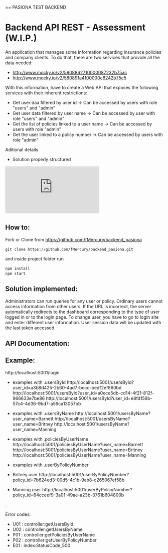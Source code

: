 == PASIONA TEST BACKEND

# 
# Backend API REST - Assessment (W.I.P.)

An application that manages some information regarding insurance policies and company clients.
To do that, there are two services that provide all the data needed:
- http://www.mocky.io/v2/5808862710000087232b75ac
- http://www.mocky.io/v2/580891a4100000e8242b75c5

With this information, have to create a Web API that exposes the following services with their inherent restrictions:
* Get user daa filtered by user id -> Can be accessed by users with role "users" and "admin"
* Get user data filtered by user name -> Can be accessed by user with role "users" and "admin"
* Get the list of policies linked to a user name -> Can be accessed by users with role "admin"
* Get the user linked to a policy number -> Can be accessed by users with role "admin"

Aditional details

- Solution properly structured 

![Assessment](https://github.com/fMercury/backend_pasiona/blob/master/backend_test_axa.pdf "Assessment")



## How to:

Fork or Clone from https://github.com/fMercury/backend_pasiona
```
git clone https://github.com/fMercury/backend_pasiona.git
```
and inside project folder run 
```
npm install
npm start
```

## Solution implemented: 

Administrators can run queries for any user or policy.
Ordinary users cannot access information from other users.
If the URL is incorrect, the server automatically redirects to the dashboard corresponding to the type of user logged in or to the login page. To change user, you have to go to login site and enter different user information. User session data will be updated with the last token accessed.


## API Documentation: 

## Example:

http://localhost:5001/login

- examples with .usersById
http://localhost:5001/usersById?user_id=a3b8d425-2b60-4ad7-becc-bedf2ef860bd
http://localhost:5001/usersById?user_id=a0ece5db-cd14-4f21-812f-966633e7be86
http://localhost:5001/usersById?user_id=e8fd159b-57c4-4d36-9bd7-a59ca13057bb

- examples with .usersByName
http://localhost:5001/usersByName?user_name=Barnett
http://localhost:5001/usersByName?user_name=Britney
http://localhost:5001/usersByName?user_name=Manning

- examples with .policiesByUserName
http://localhost:5001/policiesByUserName?user_name=Barnett
http://localhost:5001/policiesByUserName?user_name=Britney
http://localhost:5001/policiesByUserName?user_name=Manning

- examples with .userByPolicyNumber
- Britney user
http://localhost:5001/userByPolicyNumber?policy_id=7b624ed3-00d5-4c1b-9ab8-c265067ef58b

- Manning user
http://localhost:5001/userByPolicyNumber?policy_id=64cceef9-3a01-49ae-a23b-3761b604800b

.

Error codes: 
- U01 : controller:getUsersById 
- U02 : controller:getUsersByName
- P01 : controller:getPoliciesByUserName
- P02 : controller:getUserByPolicyNumber
- E01 : index:StatusCode_500
